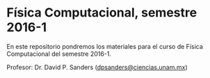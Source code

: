# Física Computacional, semestre 2016-1

En este repositorio pondremos los materiales para el curso de Física Computacional del semestre 2016-1.

Profesor: Dr. David P. Sanders  (dpsanders@ciencias.unam.mx)

